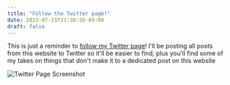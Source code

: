 ```yaml
---
title: "Follow the Twitter page!"
date: 2022-07-15T21:38:26-04:00
draft: false
---
```


This is just a reminder to [follow my Twitter page](https://twitter.com/censtek)! I'll be posting all posts from this website to Twitter so it'll be easier to find, plus you'll find some of my takes on things that don't make it to a dedicated post on this website

![Twitter Page Screenshot](/twitterpage.png)

